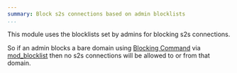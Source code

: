 ```yaml
---
summary: Block s2s connections based on admin blocklists
...
```


This module uses the blocklists set by admins for blocking s2s
connections.

So if an admin blocks a bare domain using [Blocking
Command](http://xmpp.org/extensions/xep-0191.html) via
[mod\_blocklist](https://prosody.im/doc/modules/mod_blocklist) then no
s2s connections will be allowed to or from that domain.

